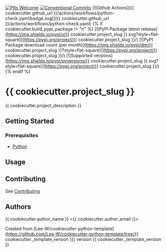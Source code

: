 [![PRs Welcome](https://img.shields.io/badge/PRs-welcome-brightgreen.svg?style=flat-square)](http://makeapullrequest.com)
[![Conventional Commits](https://img.shields.io/badge/Conventional%20Commits-1.0.0-yellow.svg?style=flat-square)](https://conventionalcommits.org)
[![Github Actions]({{ cookiecutter.github_url }}/actions/workflows/python-check.yaml/badge.svg)]({{ cookiecutter.github_url }}/actions/workflows/python-check.yaml)
{% if cookiecutter.build_pypi_package != "n" %}
[![PyPI Package latest release](https://img.shields.io/pypi/v/{{ cookiecutter.project_slug }}.svg?style=flat-square)](https://pypi.org/project/{{ cookiecutter.project_slug }}/)
[![PyPI Package download count (per month)](https://img.shields.io/pypi/dm/{{ cookiecutter.project_slug }}?style=flat-square)](https://pypi.org/project/{{ cookiecutter.project_slug }}/)
[![Supported versions](https://img.shields.io/pypi/pyversions/{{ cookiecutter.project_slug }}.svg?style=flat-square)](https://pypi.org/project/{{ cookiecutter.project_slug }}/)
{% endif %}

# {{ cookiecutter.project_slug }}

{{ cookiecutter.project_description }}

## Getting Started

### Prerequisites
* [Python](https://www.python.org/downloads/)

## Usage

## Contributing
See [Contributing](contributing.md)

## Authors
{{ cookiecutter.author_name }} <{{ cookiecutter.author_email }}>

Created from [Lee-W/cookiecutter-python-template](https://github.com/Lee-W/cookiecutter-python-template/tree/{{ cookiecutter._template_version }}) version {{ cookiecutter._template_version }}
